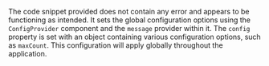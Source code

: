 The code snippet provided does not contain any error and appears to be functioning as intended. It sets the global configuration options using the `ConfigProvider` component and the `message` provider within it. The `config` property is set with an object containing various configuration options, such as `maxCount`. This configuration will apply globally throughout the application.

